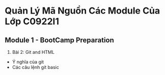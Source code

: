# Quản Lý Mã Nguồn Các Module Của Lớp C0922I1

## Module 1 - BootCamp Preparation

1. Bài 2: Git and HTML
+ Ý nghĩa của git
+ Các câu lệnh git basic